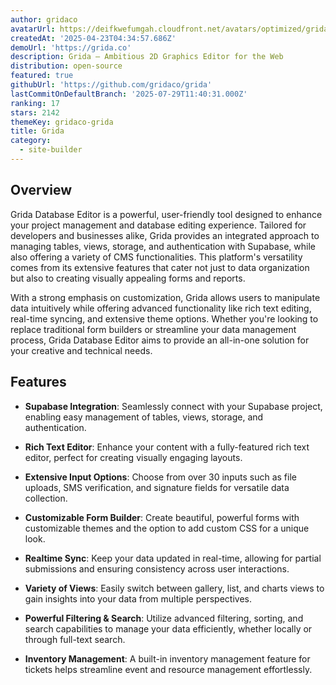 ```yaml
---
author: gridaco
avatarUrl: https://deifkwefumgah.cloudfront.net/avatars/optimized/gridaco-grida-avatar-128.webp
createdAt: '2025-04-23T04:34:57.686Z'
demoUrl: 'https://grida.co'
description: Grida — Ambitious 2D Graphics Editor for the Web
distribution: open-source
featured: true
githubUrl: 'https://github.com/gridaco/grida'
lastCommitOnDefaultBranch: '2025-07-29T11:40:31.000Z'
ranking: 17
stars: 2142
themeKey: gridaco-grida
title: Grida
category:
  - site-builder
---
```

## Overview

Grida Database Editor is a powerful, user-friendly tool designed to enhance your project management and database editing experience. Tailored for developers and businesses alike, Grida provides an integrated approach to managing tables, views, storage, and authentication with Supabase, while also offering a variety of CMS functionalities. This platform's versatility comes from its extensive features that cater not just to data organization but also to creating visually appealing forms and reports.

With a strong emphasis on customization, Grida allows users to manipulate data intuitively while offering advanced functionality like rich text editing, real-time syncing, and extensive theme options. Whether you're looking to replace traditional form builders or streamline your data management process, Grida Database Editor aims to provide an all-in-one solution for your creative and technical needs.

## Features

- **Supabase Integration**: Seamlessly connect with your Supabase project, enabling easy management of tables, views, storage, and authentication.
  
- **Rich Text Editor**: Enhance your content with a fully-featured rich text editor, perfect for creating visually engaging layouts.

- **Extensive Input Options**: Choose from over 30 inputs such as file uploads, SMS verification, and signature fields for versatile data collection.

- **Customizable Form Builder**: Create beautiful, powerful forms with customizable themes and the option to add custom CSS for a unique look.

- **Realtime Sync**: Keep your data updated in real-time, allowing for partial submissions and ensuring consistency across user interactions.

- **Variety of Views**: Easily switch between gallery, list, and charts views to gain insights into your data from multiple perspectives.

- **Powerful Filtering & Search**: Utilize advanced filtering, sorting, and search capabilities to manage your data efficiently, whether locally or through full-text search.

- **Inventory Management**: A built-in inventory management feature for tickets helps streamline event and resource management effortlessly.
